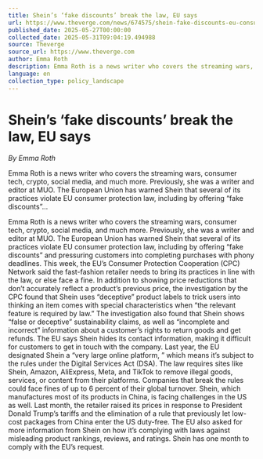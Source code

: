 ```yaml
---
title: Shein’s ‘fake discounts’ break the law, EU says
url: https://www.theverge.com/news/674575/shein-fake-discounts-eu-consumer-protection-law
published_date: 2025-05-27T00:00:00
collected_date: 2025-05-31T09:04:19.494988
source: Theverge
source_url: https://www.theverge.com
author: Emma Roth
description: Emma Roth is a news writer who covers the streaming wars, consumer tech, crypto, social media, and much more. Previously, she was a writer and editor at MUO. The European Union has warned Shein that several of its practices violate EU consumer protection law, including by offering “fake discounts”...
language: en
collection_type: policy_landscape
---
```


# Shein’s ‘fake discounts’ break the law, EU says

*By Emma Roth*

Emma Roth is a news writer who covers the streaming wars, consumer tech, crypto, social media, and much more. Previously, she was a writer and editor at MUO. The European Union has warned Shein that several of its practices violate EU consumer protection law, including by offering “fake discounts”...

Emma Roth is a news writer who covers the streaming wars, consumer tech, crypto, social media, and much more. Previously, she was a writer and editor at MUO. The European Union has warned Shein that several of its practices violate EU consumer protection law, including by offering “fake discounts” and pressuring customers into completing purchases with phony deadlines. This week, the EU’s Consumer Protection Cooperation (CPC) Network said the fast-fashion retailer needs to bring its practices in line with the law, or else face a fine. In addition to showing price reductions that don’t accurately reflect a product’s previous price, the investigation by the CPC found that Shein uses “deceptive” product labels to trick users into thinking an item comes with special characteristics when “the relevant feature is required by law.” The investigation also found that Shein shows “false or deceptive” sustainability claims, as well as “incomplete and incorrect” information about a customer’s rights to return goods and get refunds. The EU says Shein hides its contact information, making it difficult for customers to get in touch with the company. Last year, the EU designated Shein a “very large online platform, ” which means it’s subject to the rules under the Digital Services Act (DSA). The law requires sites like Shein, Amazon, AliExpress, Meta, and TikTok to remove illegal goods, services, or content from their platforms. Companies that break the rules could face fines of up to 6 percent of their global turnover. Shein, which manufactures most of its products in China, is facing challenges in the US as well. Last month, the retailer raised its prices in response to President Donald Trump’s tariffs and the elimination of a rule that previously let low-cost packages from China enter the US duty-free. The EU also asked for more information from Shein on how it’s complying with laws against misleading product rankings, reviews, and ratings. Shein has one month to comply with the EU’s request.